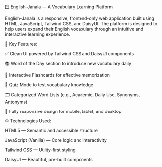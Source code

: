 🪟 English-Janala — A Vocabulary Learning Platform

English-Janala is a responsive, frontend-only web application built using HTML, JavaScript, Tailwind CSS, and DaisyUI. The platform is designed to help users expand their English vocabulary through an intuitive and interactive learning experience.

🔑 Key Features:

✅ Clean UI powered by Tailwind CSS and DaisyUI components

📚 Word of the Day section to introduce new vocabulary daily

🧠 Interactive Flashcards for effective memorization

🎯 Quiz Mode to test vocabulary knowledge

🗂️ Categorized Word Lists (e.g., Academic, Daily Use, Synonyms, Antonyms)

📱 Fully responsive design for mobile, tablet, and desktop

⚙️ Technologies Used:

HTML5 — Semantic and accessible structure

JavaScript (Vanilla) — Core logic and interactivity

Tailwind CSS — Utility-first styling

DaisyUI — Beautiful, pre-built components

